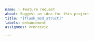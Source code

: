 ```yaml
---
name: 💡 Feature request
about: Suggest an idea for this project
title: "[flask_mod_struct]"
labels: enhancement
assignees: vroncevic

---
```



